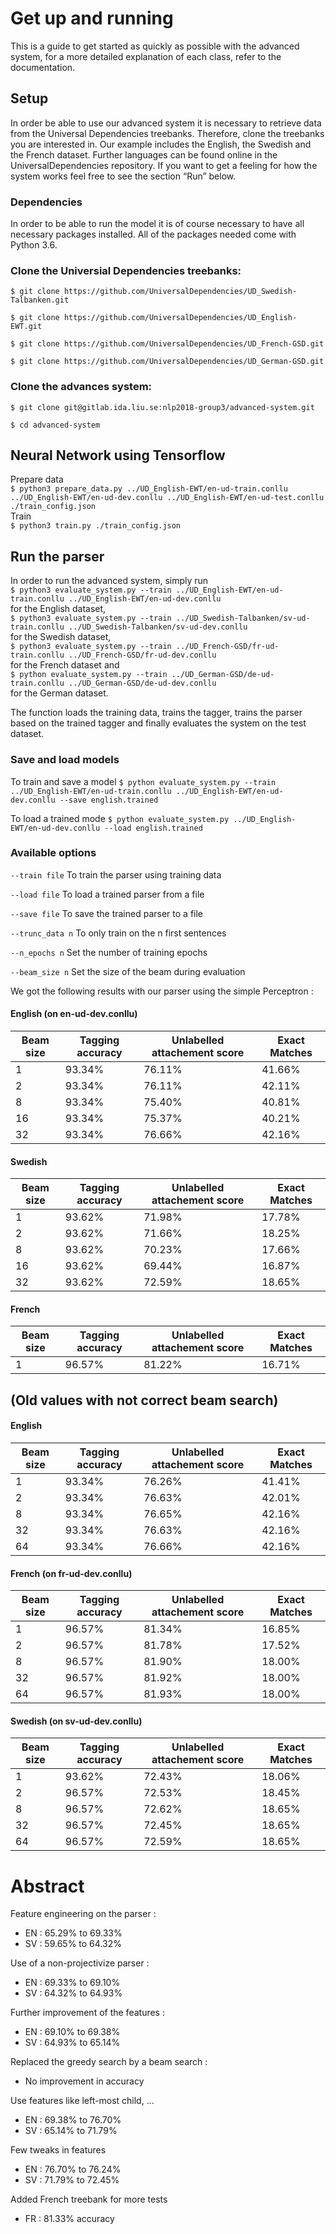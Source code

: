 # Get up and running
This is a guide to get started as quickly as possible with the advanced system,
for a more detailed explanation of each class, refer to the
documentation.

## Setup
In order be able to use our advanced system it is necessary to
retrieve data from the Universal Dependencies treebanks. 
Therefore, clone the treebanks you are interested in.
Our example includes the English, the Swedish and the French dataset. 
Further languages can be found online in the UniversalDependencies repository.
If you want to get a feeling for how the system works feel free to see the 
section “Run” below.

### Dependencies
In order to be able to run the model it is of course necessary
to have all necessary packages installed. All of the packages needed come
with Python 3.6.

### Clone the Universial Dependencies treebanks:
`$ git clone https://github.com/UniversalDependencies/UD_Swedish-Talbanken.git`

`$ git clone https://github.com/UniversalDependencies/UD_English-EWT.git`

`$ git clone https://github.com/UniversalDependencies/UD_French-GSD.git`

`$ git clone https://github.com/UniversalDependencies/UD_German-GSD.git`

### Clone the advances system:
`$ git clone git@gitlab.ida.liu.se:nlp2018-group3/advanced-system.git`

`$ cd advanced-system`

## Neural Network using Tensorflow
Prepare data <br>
`$ python3 prepare_data.py ../UD_English-EWT/en-ud-train.conllu ../UD_English-EWT/en-ud-dev.conllu ../UD_English-EWT/en-ud-test.conllu ./train_config.json`
<br>Train <br>
`$ python3 train.py ./train_config.json`

## Run the parser
In order to run the advanced system, simply run <br>
`$ python3 evaluate_system.py --train ../UD_English-EWT/en-ud-train.conllu ../UD_English-EWT/en-ud-dev.conllu` 
<br>for the English dataset,<br>
`$ python3 evaluate_system.py --train ../UD_Swedish-Talbanken/sv-ud-train.conllu ../UD_Swedish-Talbanken/sv-ud-dev.conllu`
<br>for the Swedish dataset,<br>
`$ python3 evaluate_system.py --train ../UD_French-GSD/fr-ud-train.conllu ../UD_French-GSD/fr-ud-dev.conllu`
<br>for the French dataset and<br>
`$ python evaluate_system.py --train ../UD_German-GSD/de-ud-train.conllu ../UD_German-GSD/de-ud-dev.conllu`
<br>for the German dataset.

The function loads the training data, trains the tagger, 
trains the parser based on the trained tagger and finally evaluates the system on the test dataset.

### Save and load models
To train and save a model
`$ python evaluate_system.py --train ../UD_English-EWT/en-ud-train.conllu ../UD_English-EWT/en-ud-dev.conllu --save english.trained`

To load a trained mode
`$ python evaluate_system.py ../UD_English-EWT/en-ud-dev.conllu --load english.trained`

### Available options
`--train file` To train the parser using training data

`--load file` To load a trained parser from a file

`--save file` To save the trained parser to a file

`--trunc_data n` To only train on the n first sentences

`--n_epochs n` Set the number of training epochs 

`--beam_size n` Set the size of the beam during evaluation



We got the following results with our parser using the simple Perceptron : 

#### English (on en-ud-dev.conllu)

| Beam size  |Tagging accuracy|Unlabelled attachement score|Exact Matches|
|------------|----------------|----------------------------|-------------|
|1           |93.34%          |76.11%                      |41.66%       |.
|2           |93.34%          |76.11%                      |42.11%       |.
|8           |93.34%          |75.40%                      |40.81%       |.
|16          |93.34%          |75.37%                      |40.21%       |.
|32          |93.34%          |76.66%                      |42.16%       |

#### Swedish

| Beam size  |Tagging accuracy|Unlabelled attachement score|Exact Matches|
|------------|----------------|----------------------------|-------------|
|1           |93.62%          |71.98%                      |17.78%       |.
|2           |93.62%          |71.66%                      |18.25%       |.
|8           |93.62%          |70.23%                      |17.66%       |.
|16          |93.62%          |69.44%                      |16.87%       |.
|32          |93.62%          |72.59%                      |18.65%       |

#### French
| Beam size  |Tagging accuracy|Unlabelled attachement score|Exact Matches|
|------------|----------------|----------------------------|-------------|
|1           |96.57%          |81.22%                      |16.71%       |












## (Old values with not correct beam search)

#### English
| Beam size  |Tagging accuracy|Unlabelled attachement score|Exact Matches|
|------------|----------------|----------------------------|-------------|
|1           |93.34%          |76.26%                      |41.41%       |
|2           |93.34%          |76.63%                      |42.01%       |
|8           |93.34%          |76.65%                      |42.16%       |
|32          |93.34%          |76.63%                      |42.16%       |
|64          |93.34%          |76.66%                      |42.16%       |

#### French (on fr-ud-dev.conllu)

| Beam size  |Tagging accuracy|Unlabelled attachement score|Exact Matches|
|------------|----------------|----------------------------|-------------|
|1           |96.57%          |81.34%                      |16.85%       |
|2           |96.57%          |81.78%                      |17.52%       |
|8           |96.57%          |81.90%                      |18.00%       |
|32          |96.57%          |81.92%                      |18.00%       |
|64          |96.57%          |81.93%                      |18.00%       |

#### Swedish (on sv-ud-dev.conllu)

| Beam size  |Tagging accuracy|Unlabelled attachement score|Exact Matches|
|------------|----------------|----------------------------|-------------|
|1           |93.62%          |72.43%                      |18.06%       |
|2           |96.57%          |72.53%                      |18.45%       |
|8           |96.57%          |72.62%                      |18.65%       |
|32          |96.57%          |72.45%                      |18.65%       |
|64          |96.57%          |72.59%                      |18.65%       |


# Abstract

Feature engineering on the parser : 

- EN : 65.29% to 69.33%
- SV : 59.65% to 64.32%

Use of a non-projectivize parser :

- EN : 69.33% to 69.10%
- SV : 64.32% to 64.93%

Further improvement of the features : 

- EN : 69.10% to 69.38%
- SV : 64.93% to 65.14%

Replaced the greedy search by a beam search : 

- No improvement in accuracy

Use features like left-most child, ...

- EN : 69.38% to 76.70%
- SV : 65.14% to 71.79%

Few tweaks in features

- EN : 76.70% to 76.24%
- SV : 71.79% to 72.45%

Added French treebank for more tests

- FR : 81.33% accuracy
